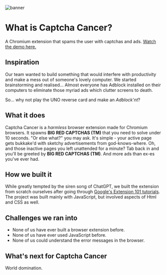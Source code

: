 ![banner](https://raw.githubusercontent.com/Leo-Phyo-Hein/Captcha-Cancer-Extension/main/images/banner.png)

# What is Captcha Cancer?
A Chromium extension that spams the user with captchas and ads. [Watch the demo here.](https://youtu.be/pETI03u3nBo)

## Inspiration
Our team wanted to build something that would interfere with productivity and make a mess out of someone's lovely computer. We started brainstorming and realised... Almost everyone has Adblock installed on their computers to eliminate those myriad ads which clutter screens to death.

So... why not play the UNO reverse card and make an _Adblock'nt_?

## What it does
Captcha Cancer is a _harmless_ browser extension made for Chromium browsers. It spawns **BIG RED CAPTCHAS (TM)** that you need to solve under 10 seconds. "Or else what?" you may ask. It's simple - your active page gets bukkake'd with sketchy advertisements from god-knows-where. Oh, and those inactive pages you left unattended for a minute? Tab back in and you'll be greeted by **BIG RED CAPTCHAS (TM)**. And more ads than ex-es you've ever had.

## How we built it
While greatly tempted by the siren song of ChatGPT, we built the extension from scratch ourselves after  going through [Google's Extension 101  tutorials](https://developer.chrome.com/docs/extensions/mv3/getstarted/extensions-101/). The project was built mainly with JavaScript, but involved aspects of Html and CSS as well.

## Challenges we ran into
- None of us have ever built a browser extension before.
- None of us have ever used JavaScript before.
- None of us could understand the error messages in the browser.

## What's next for Captcha Cancer
World domination.
